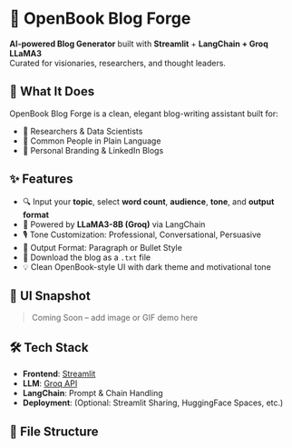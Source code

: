 # 📝 OpenBook Blog Forge

**AI-powered Blog Generator** built with **Streamlit** + **LangChain + Groq LLaMA3**  
Curated for visionaries, researchers, and thought leaders.

## 🚀 What It Does

OpenBook Blog Forge is a clean, elegant blog-writing assistant built for:
- 🧠 Researchers & Data Scientists
- 🧍 Common People in Plain Language
- 🎯 Personal Branding & LinkedIn Blogs

## ✨ Features

- 🔍 Input your **topic**, select **word count**, **audience**, **tone**, and **output format**
- 🧠 Powered by **LLaMA3-8B (Groq)** via LangChain
- 🎙️ Tone Customization: Professional, Conversational, Persuasive
- 📄 Output Format: Paragraph or Bullet Style
- 💾 Download the blog as a `.txt` file
- 💡 Clean OpenBook-style UI with dark theme and motivational tone

## 📸 UI Snapshot
> Coming Soon – add image or GIF demo here

## 🛠️ Tech Stack

- **Frontend**: [Streamlit](https://streamlit.io/)
- **LLM**: [Groq API](https://groq.com/)
- **LangChain**: Prompt & Chain Handling
- **Deployment**: (Optional: Streamlit Sharing, HuggingFace Spaces, etc.)

## 📂 File Structure


